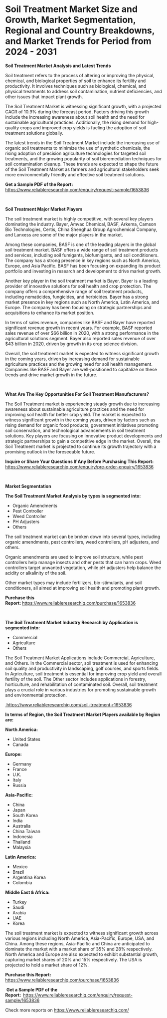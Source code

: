 <p><h1>Soil Treatment Market Size and Growth, Market Segmentation, Regional and Country Breakdowns, and Market Trends for Period from 2024 -  2031</h1></p><p><strong>Soil Treatment Market Analysis and Latest Trends</strong></p>
<p><p>Soil treatment refers to the process of altering or improving the physical, chemical, and biological properties of soil to enhance its fertility and productivity. It involves techniques such as biological, chemical, and physical treatments to address soil contamination, nutrient deficiencies, and other issues that impact plant growth.</p><p>The Soil Treatment Market is witnessing significant growth, with a projected CAGR of 10.9% during the forecast period. Factors driving this growth include the increasing awareness about soil health and the need for sustainable agricultural practices. Additionally, the rising demand for high-quality crops and improved crop yields is fueling the adoption of soil treatment solutions globally.</p><p>The latest trends in the Soil Treatment Market include the increasing use of organic soil treatments to minimize the use of synthetic chemicals, the rising adoption of precision agriculture technologies for targeted soil treatments, and the growing popularity of soil bioremediation techniques for soil contamination cleanup. These trends are expected to shape the future of the Soil Treatment Market as farmers and agricultural stakeholders seek more environmentally friendly and effective soil treatment solutions.</p></p>
<p><strong>Get a Sample PDF of the Report:&nbsp;</strong> <a href="https://www.reliableresearchiq.com/enquiry/request-sample/1653836">https://www.reliableresearchiq.com/enquiry/request-sample/1653836</a></p>
<p>&nbsp;</p>
<p><strong>Soil Treatment Major Market Players</strong></p>
<p><p>The soil treatment market is highly competitive, with several key players dominating the industry. Bayer, Amvac Chemical, BASF, Arkema, Camson Bio Technologies, Certis, China Shenghua Group Agrochemical Company, and Lanxess are some of the major players in the market. </p><p>Among these companies, BASF is one of the leading players in the global soil treatment market. BASF offers a wide range of soil treatment products and services, including soil fumigants, biofumigants, and soil conditioners. The company has a strong presence in key regions such as North America, Europe, and Asia Pacific. BASF has been focusing on expanding its product portfolio and investing in research and development to drive market growth.</p><p>Another key player in the soil treatment market is Bayer. Bayer is a leading provider of innovative solutions for soil health and crop protection. The company offers a comprehensive range of soil treatment products, including nematicides, fungicides, and herbicides. Bayer has a strong market presence in key regions such as North America, Latin America, and Europe. The company has been focusing on strategic partnerships and acquisitions to enhance its market position.</p><p>In terms of sales revenue, companies like BASF and Bayer have reported significant revenue growth in recent years. For example, BASF reported sales revenue of over $66 billion in 2020, with a strong performance in the agricultural solutions segment. Bayer also reported sales revenue of over $43 billion in 2020, driven by growth in its crop science division.</p><p>Overall, the soil treatment market is expected to witness significant growth in the coming years, driven by increasing demand for sustainable agriculture practices and the growing need for soil health management. Companies like BASF and Bayer are well-positioned to capitalize on these trends and drive market growth in the future.</p></p>
<p>&nbsp;</p>
<p><strong>What Are The Key Opportunities For Soil Treatment Manufacturers?</strong></p>
<p><p>The Soil Treatment market is experiencing steady growth due to increasing awareness about sustainable agriculture practices and the need for improving soil health for better crop yield. The market is expected to witness significant growth in the coming years, driven by factors such as rising demand for organic food products, government initiatives promoting soil conservation, and technological advancements in soil treatment solutions. Key players are focusing on innovative product developments and strategic partnerships to gain a competitive edge in the market. Overall, the Soil Treatment market is projected to continue its growth trajectory with a promising outlook in the foreseeable future.</p></p>
<p><strong>Inquire or Share Your Questions If Any Before Purchasing This Report:</strong> <a href="https://www.reliableresearchiq.com/enquiry/pre-order-enquiry/1653836">https://www.reliableresearchiq.com/enquiry/pre-order-enquiry/1653836</a></p>
<p>&nbsp;</p>
<p><strong>Market Segmentation</strong></p>
<p><strong>The Soil Treatment Market Analysis by types is segmented into:</strong></p>
<p><ul><li>Organic Amendments</li><li>Pest Controller</li><li>Weed Controller</li><li>PH Adjusters</li><li>Others</li></ul></p>
<p><p>The soil treatment market can be broken down into several types, including organic amendments, pest controllers, weed controllers, pH adjusters, and others. </p><p>Organic amendments are used to improve soil structure, while pest controllers help manage insects and other pests that can harm crops. Weed controllers target unwanted vegetation, while pH adjusters help balance the acidity or alkalinity of the soil. </p><p>Other market types may include fertilizers, bio-stimulants, and soil conditioners, all aimed at improving soil health and promoting plant growth.</p></p>
<p><strong>Purchase this Report:&nbsp;</strong><a href="https://www.reliableresearchiq.com/purchase/1653836">https://www.reliableresearchiq.com/purchase/1653836</a></p>
<p>&nbsp;</p>
<p><strong>The Soil Treatment Market Industry Research by Application is segmented into:</strong></p>
<p><ul><li>Commercial</li><li>Agriculture</li><li>Others</li></ul></p>
<p><p>The Soil Treatment Market Applications include Commercial, Agriculture, and Others. In the Commercial sector, soil treatment is used for enhancing soil quality and productivity in landscaping, golf courses, and sports fields. In Agriculture, soil treatment is essential for improving crop yield and overall fertility of the soil. The Other sector includes applications in forestry, horticulture, and rehabilitation of contaminated soil. Overall, soil treatment plays a crucial role in various industries for promoting sustainable growth and environmental protection.</p></p>
<p><a href="https://www.reliableresearchiq.com/soil-treatment-r1653836">&nbsp;https://www.reliableresearchiq.com/soil-treatment-r1653836</a></p>
<p><strong>In terms of Region, the Soil Treatment Market Players available by Region are:</strong></p>
<p>
    <p> <strong> North America: </strong>
        <ul>
            <li>United States</li>
            <li>Canada</li>
        </ul>
        </p> 
    <p> <strong> Europe: </strong>
        <ul>
            <li>Germany</li>
            <li>France</li>
            <li>U.K.</li>
            <li>Italy</li>
            <li>Russia</li>
        </ul>
        </p> 
    <p> <strong> Asia-Pacific: </strong>
        <ul>
            <li>China</li>
            <li>Japan</li>
            <li>South Korea</li>
            <li>India</li>
            <li>Australia</li>
            <li>China Taiwan</li>
            <li>Indonesia</li>
            <li>Thailand</li>
            <li>Malaysia</li>
        </ul>
        </p> 
    <p> <strong> Latin America: </strong>
        <ul>
            <li>Mexico</li>
            <li>Brazil</li>
            <li>Argentina Korea</li>
            <li>Colombia</li>
        </ul>
        </p> 
    <p> <strong> Middle East & Africa: </strong>
        <ul>
            <li>Turkey</li>
            <li>Saudi</li>
            <li>Arabia</li>
            <li>UAE</li>
            <li>Korea</li>
        </ul>
    </p>
    </p>
<p><p>The soil treatment market is expected to witness significant growth across various regions including North America, Asia-Pacific, Europe, USA, and China. Among these regions, Asia-Pacific and China are anticipated to dominate the market with a market share of 35% and 28% respectively. North America and Europe are also expected to exhibit substantial growth, capturing market shares of 20% and 15% respectively. The USA is projected to hold a market share of 12%.</p></p>
<p><strong>Purchase this Report: </strong><a href="https://www.reliableresearchiq.com/purchase/1653836">https://www.reliableresearchiq.com/purchase/1653836</a></p>
<p>&nbsp;<strong>Get a Sample PDF of the Report:&nbsp;&nbsp;</strong><a href="https://www.reliableresearchiq.com/enquiry/request-sample/1653836">https://www.reliableresearchiq.com/enquiry/request-sample/1653836</a></p>
<p><strong></strong></p>
<p>Check more reports on <a href="https://www.reliableresearchiq.com/">https://www.reliableresearchiq.com/</a></p>